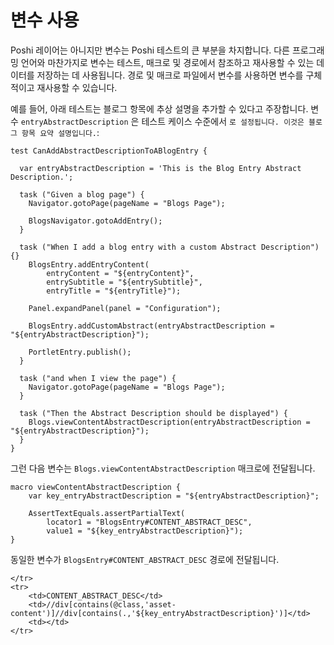 # 변수 사용

Poshi 레이어는 아니지만 변수는 Poshi 테스트의 큰 부분을 차지합니다. 다른 프로그래밍 언어와 마찬가지로 변수는 테스트, 매크로 및 경로에서 참조하고 재사용할 수 있는 데이터를 저장하는 데 사용됩니다. 경로 및 매크로 파일에서 변수를 사용하면 변수를 구체적이고 재사용할 수 있습니다.

예를 들어, 아래 테스트는 블로그 항목에 추상 설명을 추가할 수 있다고 주장합니다. 변수 `entryAbstractDescription` 은 테스트 케이스 수준에서 `로 설정됩니다. 이것은 블로그 항목 요약 설명입니다.`:

```
test CanAddAbstractDescriptionToABlogEntry {

  var entryAbstractDescription = 'This is the Blog Entry Abstract Description.';

  task ("Given a blog page") {
    Navigator.gotoPage(pageName = "Blogs Page");

    BlogsNavigator.gotoAddEntry();
  }

  task ("When I add a blog entry with a custom Abstract Description") {}
    BlogsEntry.addEntryContent(
        entryContent = "${entryContent}",
        entrySubtitle = "${entrySubtitle}",
        entryTitle = "${entryTitle}");

    Panel.expandPanel(panel = "Configuration");

    BlogsEntry.addCustomAbstract(entryAbstractDescription = "${entryAbstractDescription}");

    PortletEntry.publish();
  }

  task ("and when I view the page") {
    Navigator.gotoPage(pageName = "Blogs Page");
  }

  task ("Then the Abstract Description should be displayed") {
    Blogs.viewContentAbstractDescription(entryAbstractDescription = "${entryAbstractDescription}");
  }
}
```

그런 다음 변수는 `Blogs.viewContentAbstractDescription` 매크로에 전달됩니다.

```
macro viewContentAbstractDescription {
    var key_entryAbstractDescription = "${entryAbstractDescription}";

    AssertTextEquals.assertPartialText(
        locator1 = "BlogsEntry#CONTENT_ABSTRACT_DESC",
        value1 = "${key_entryAbstractDescription}");
}
```

동일한 변수가 `BlogsEntry#CONTENT_ABSTRACT_DESC` 경로에 전달됩니다.

```
</tr>
<tr>
    <td>CONTENT_ABSTRACT_DESC</td>
    <td>//div[contains(@class,'asset-content')]//div[contains(.,'${key_entryAbstractDescription}')]</td>
    <td></td>
</tr>
```
